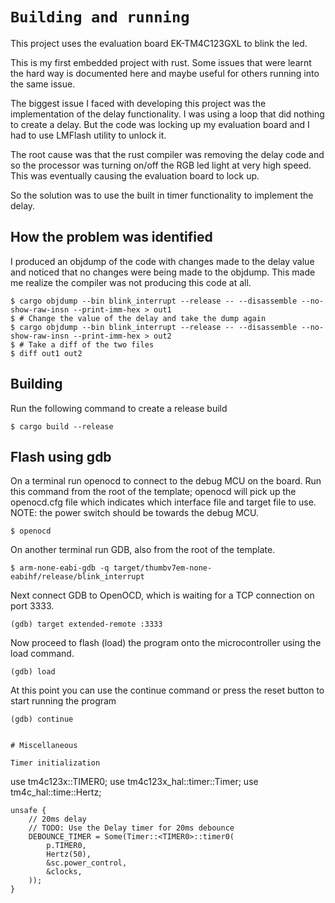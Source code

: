 # `Building and running`

This project uses the evaluation board EK-TM4C123GXL to blink the led.

This is my first embedded project with rust. 
Some issues that were learnt the hard way is documented here and maybe useful for others running into the same issue.

The biggest issue I faced with developing this project was the implementation of the delay functionality.
I was using a loop that did nothing to create a delay. But the code was locking up my evaluation board and I had to use LMFlash utility to unlock it.

The root cause was that the rust compiler was removing the delay code and so the processor was turning on/off the RGB led light at very high speed.
This was eventually causing the evaluation board to lock up.

So the solution was to use the built in timer functionality to implement the delay.

## How the problem was identified

I produced an objdump of the code with changes made to the delay value and noticed that no changes were being made to the objdump. This made me realize the compiler was not producing this code at all.

``` console
$ cargo objdump --bin blink_interrupt --release -- --disassemble --no-show-raw-insn --print-imm-hex > out1
$ # Change the value of the delay and take the dump again
$ cargo objdump --bin blink_interrupt --release -- --disassemble --no-show-raw-insn --print-imm-hex > out2
$ # Take a diff of the two files
$ diff out1 out2
```

## Building

Run the following command to create a release build

``` console
$ cargo build --release
```

## Flash using gdb

On a terminal run openocd to connect to the debug MCU on the board. Run this command from the root of the template; openocd will pick up the openocd.cfg file which indicates which interface file and target file to use.
NOTE: the power switch should be towards the debug MCU.

``` console
$ openocd
```

On another terminal run GDB, also from the root of the template.

``` console
$ arm-none-eabi-gdb -q target/thumbv7em-none-eabihf/release/blink_interrupt
```

Next connect GDB to OpenOCD, which is waiting for a TCP connection on port 3333.

``` console
(gdb) target extended-remote :3333
```

Now proceed to flash (load) the program onto the microcontroller using the load command.

``` console
(gdb) load
```

At this point you can use the continue command or press the reset button to start running the program

``` console
(gdb) continue


# Miscellaneous

Timer initialization

```
use tm4c123x::TIMER0;
use tm4c123x_hal::timer::Timer;
use tm4c_hal::time::Hertz;

    unsafe {
        // 20ms delay
        // TODO: Use the Delay timer for 20ms debounce
        DEBOUNCE_TIMER = Some(Timer::<TIMER0>::timer0(
            p.TIMER0,
            Hertz(50),
            &sc.power_control,
            &clocks,
        ));
    }
```

